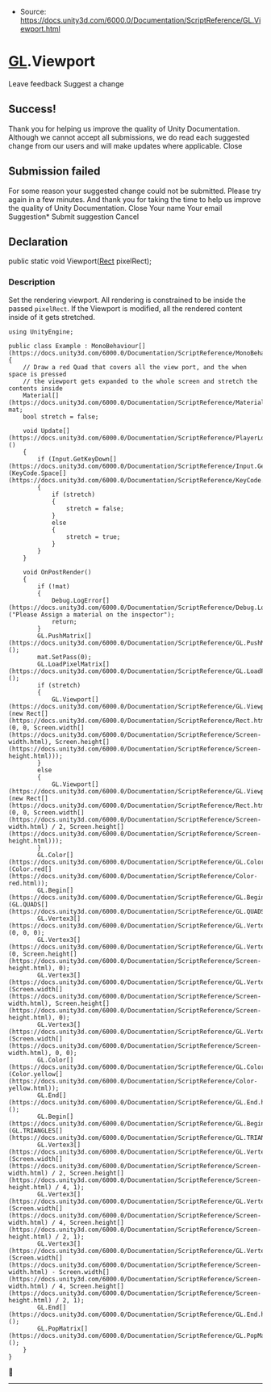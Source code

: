 * Source: https://docs.unity3d.com/6000.0/Documentation/ScriptReference/GL.Viewport.html

#  [GL](https://docs.unity3d.com/6000.0/Documentation/ScriptReference/GL.html).Viewport
Leave feedback
Suggest a change
## Success!
Thank you for helping us improve the quality of Unity Documentation. Although we cannot accept all submissions, we do read each suggested change from our users and will make updates where applicable.
Close
## Submission failed
For some reason your suggested change could not be submitted. Please <a>try again</a> in a few minutes. And thank you for taking the time to help us improve the quality of Unity Documentation.
Close
Your name Your email Suggestion* Submit suggestion
Cancel
## Declaration
public static void Viewport([Rect](https://docs.unity3d.com/6000.0/Documentation/ScriptReference/Rect.html) pixelRect); 
### Description
Set the rendering viewport.
All rendering is constrained to be inside the passed `pixelRect`. If the Viewport is modified, all the rendered content inside of it gets stretched.
```
using UnityEngine;  
  
public class Example : MonoBehaviour[](https://docs.unity3d.com/6000.0/Documentation/ScriptReference/MonoBehaviour.html)
{
    // Draw a red Quad that covers all the view port, and the when space is pressed
    // the viewport gets expanded to the whole screen and stretch the contents inside
    Material[](https://docs.unity3d.com/6000.0/Documentation/ScriptReference/Material.html) mat;
    bool stretch = false;  
  
    void Update[](https://docs.unity3d.com/6000.0/Documentation/ScriptReference/PlayerLoop.Update.html)()
    {
        if (Input.GetKeyDown[](https://docs.unity3d.com/6000.0/Documentation/ScriptReference/Input.GetKeyDown.html)(KeyCode.Space[](https://docs.unity3d.com/6000.0/Documentation/ScriptReference/KeyCode.Space.html)))
        {
            if (stretch)
            {
                stretch = false;
            }
            else
            {
                stretch = true;
            }
        }
    }  
  
    void OnPostRender()
    {
        if (!mat)
        {
            Debug.LogError[](https://docs.unity3d.com/6000.0/Documentation/ScriptReference/Debug.LogError.html)("Please Assign a material on the inspector");
            return;
        }
        GL.PushMatrix[](https://docs.unity3d.com/6000.0/Documentation/ScriptReference/GL.PushMatrix.html)();
        mat.SetPass(0);
        GL.LoadPixelMatrix[](https://docs.unity3d.com/6000.0/Documentation/ScriptReference/GL.LoadPixelMatrix.html)();
        if (stretch)
        {
            GL.Viewport[](https://docs.unity3d.com/6000.0/Documentation/ScriptReference/GL.Viewport.html)(new Rect[](https://docs.unity3d.com/6000.0/Documentation/ScriptReference/Rect.html)(0, 0, Screen.width[](https://docs.unity3d.com/6000.0/Documentation/ScriptReference/Screen-width.html), Screen.height[](https://docs.unity3d.com/6000.0/Documentation/ScriptReference/Screen-height.html)));
        }
        else
        {
            GL.Viewport[](https://docs.unity3d.com/6000.0/Documentation/ScriptReference/GL.Viewport.html)(new Rect[](https://docs.unity3d.com/6000.0/Documentation/ScriptReference/Rect.html)(0, 0, Screen.width[](https://docs.unity3d.com/6000.0/Documentation/ScriptReference/Screen-width.html) / 2, Screen.height[](https://docs.unity3d.com/6000.0/Documentation/ScriptReference/Screen-height.html)));
        }
        GL.Color[](https://docs.unity3d.com/6000.0/Documentation/ScriptReference/GL.Color.html)(Color.red[](https://docs.unity3d.com/6000.0/Documentation/ScriptReference/Color-red.html));
        GL.Begin[](https://docs.unity3d.com/6000.0/Documentation/ScriptReference/GL.Begin.html)(GL.QUADS[](https://docs.unity3d.com/6000.0/Documentation/ScriptReference/GL.QUADS.html));
        GL.Vertex3[](https://docs.unity3d.com/6000.0/Documentation/ScriptReference/GL.Vertex3.html)(0, 0, 0);
        GL.Vertex3[](https://docs.unity3d.com/6000.0/Documentation/ScriptReference/GL.Vertex3.html)(0, Screen.height[](https://docs.unity3d.com/6000.0/Documentation/ScriptReference/Screen-height.html), 0);
        GL.Vertex3[](https://docs.unity3d.com/6000.0/Documentation/ScriptReference/GL.Vertex3.html)(Screen.width[](https://docs.unity3d.com/6000.0/Documentation/ScriptReference/Screen-width.html), Screen.height[](https://docs.unity3d.com/6000.0/Documentation/ScriptReference/Screen-height.html), 0);
        GL.Vertex3[](https://docs.unity3d.com/6000.0/Documentation/ScriptReference/GL.Vertex3.html)(Screen.width[](https://docs.unity3d.com/6000.0/Documentation/ScriptReference/Screen-width.html), 0, 0);
        GL.Color[](https://docs.unity3d.com/6000.0/Documentation/ScriptReference/GL.Color.html)(Color.yellow[](https://docs.unity3d.com/6000.0/Documentation/ScriptReference/Color-yellow.html));
        GL.End[](https://docs.unity3d.com/6000.0/Documentation/ScriptReference/GL.End.html)();
        GL.Begin[](https://docs.unity3d.com/6000.0/Documentation/ScriptReference/GL.Begin.html)(GL.TRIANGLES[](https://docs.unity3d.com/6000.0/Documentation/ScriptReference/GL.TRIANGLES.html));
        GL.Vertex3[](https://docs.unity3d.com/6000.0/Documentation/ScriptReference/GL.Vertex3.html)(Screen.width[](https://docs.unity3d.com/6000.0/Documentation/ScriptReference/Screen-width.html) / 2, Screen.height[](https://docs.unity3d.com/6000.0/Documentation/ScriptReference/Screen-height.html) / 4, 1);
        GL.Vertex3[](https://docs.unity3d.com/6000.0/Documentation/ScriptReference/GL.Vertex3.html)(Screen.width[](https://docs.unity3d.com/6000.0/Documentation/ScriptReference/Screen-width.html) / 4, Screen.height[](https://docs.unity3d.com/6000.0/Documentation/ScriptReference/Screen-height.html) / 2, 1);
        GL.Vertex3[](https://docs.unity3d.com/6000.0/Documentation/ScriptReference/GL.Vertex3.html)(Screen.width[](https://docs.unity3d.com/6000.0/Documentation/ScriptReference/Screen-width.html) - Screen.width[](https://docs.unity3d.com/6000.0/Documentation/ScriptReference/Screen-width.html) / 4, Screen.height[](https://docs.unity3d.com/6000.0/Documentation/ScriptReference/Screen-height.html) / 2, 1);
        GL.End[](https://docs.unity3d.com/6000.0/Documentation/ScriptReference/GL.End.html)();
        GL.PopMatrix[](https://docs.unity3d.com/6000.0/Documentation/ScriptReference/GL.PopMatrix.html)();
    }
}

```

* * *
